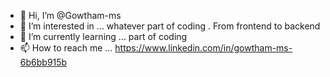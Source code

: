 - 👋 Hi, I’m @Gowtham-ms
- 👀 I’m interested in ... whatever part of coding . From frontend to backend
- 🌱 I’m currently learning ... part of coding
- 📫 How to reach me ... https://www.linkedin.com/in/gowtham-ms-6b6bb915b
